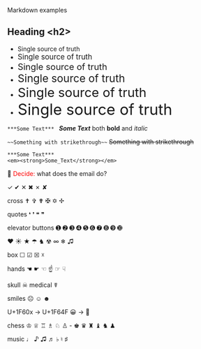 
Markdown examples


## Heading &lt;h2>

* Single source of truth
* <big>Single source of truth</big>
* <big><big>Single source of truth</big></big>
* <big><big><big>Single source of truth</big></big></big>
* <big><big><big><big>Single source of truth</big></big></big></big>
* <big><big><big><big><big>Single source of truth</big></big></big></big></big>



`***Some Text*** `  ***Some Text*** both **bold** and *italic*

`~~Something with strikethrough~~` ~~Something with strikethrough~~

```
***Some Text***
<em><strong>Some_Text</strong></em>
```

&#x1F534;
<span style="color:red">Decide:</span>
what does the email do?

&#10003; &#10004; &#10005; &#10006; &#10007; &#10008;

cross &#10013; &#10014; &#10015; &#10016; &#10017; &#10018;

quotes  &#10075; &#10076; &#10077; &#10078;

elevator buttons &#10122; &#10123; &#10124; &#10125; &#10126; &#10127; &#10128; &#10129; &#10130; &#10131;

&#10084; &#9728; &#9733; &#9730; &#9822; &#9762; &#8734; &#10052; &#9835;

box &#9744; &#9745; &#9746; &#9747;

hands &#9754; &#9755; &#9756; &#9757; &#9758; &#9759;

skull &#9760;
medical &#9764;

smiles &#9785; &#9786; &#9787;

U+1F60x -> U+1F64F &#x1F600; -> &#x1F64F;



chess &#9812; &#9813; &#9814; &#9815; &#9816; &#9817;  - &#9818; &#9819; &#9820; &#9821; &#9822; &#9823;  

music
&#9833; &#9834; &#9835; &#9836; &#9837; &#9838; &#9839;
